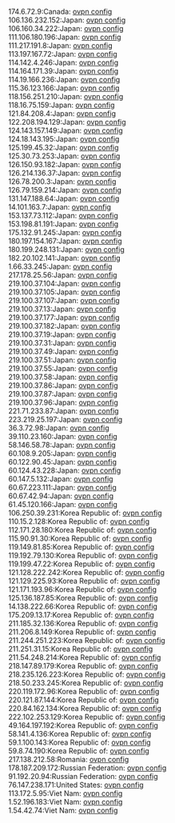174.6.72.9:Canada: [ovpn config](vpn/174_6_72_9.ovpn)  
106.136.232.152:Japan: [ovpn config](vpn/106_136_232_152.ovpn)  
106.160.34.222:Japan: [ovpn config](vpn/106_160_34_222.ovpn)  
111.106.180.196:Japan: [ovpn config](vpn/111_106_180_196.ovpn)  
111.217.191.8:Japan: [ovpn config](vpn/111_217_191_8.ovpn)  
113.197.167.72:Japan: [ovpn config](vpn/113_197_167_72.ovpn)  
114.142.4.246:Japan: [ovpn config](vpn/114_142_4_246.ovpn)  
114.164.171.39:Japan: [ovpn config](vpn/114_164_171_39.ovpn)  
114.19.166.236:Japan: [ovpn config](vpn/114_19_166_236.ovpn)  
115.36.123.166:Japan: [ovpn config](vpn/115_36_123_166.ovpn)  
118.156.251.210:Japan: [ovpn config](vpn/118_156_251_210.ovpn)  
118.16.75.159:Japan: [ovpn config](vpn/118_16_75_159.ovpn)  
121.84.208.4:Japan: [ovpn config](vpn/121_84_208_4.ovpn)  
122.208.194.129:Japan: [ovpn config](vpn/122_208_194_129.ovpn)  
124.143.157.149:Japan: [ovpn config](vpn/124_143_157_149.ovpn)  
124.18.143.195:Japan: [ovpn config](vpn/124_18_143_195.ovpn)  
125.199.45.32:Japan: [ovpn config](vpn/125_199_45_32.ovpn)  
125.30.73.253:Japan: [ovpn config](vpn/125_30_73_253.ovpn)  
126.150.93.182:Japan: [ovpn config](vpn/126_150_93_182.ovpn)  
126.214.136.37:Japan: [ovpn config](vpn/126_214_136_37.ovpn)  
126.78.200.3:Japan: [ovpn config](vpn/126_78_200_3.ovpn)  
126.79.159.214:Japan: [ovpn config](vpn/126_79_159_214.ovpn)  
131.147.188.64:Japan: [ovpn config](vpn/131_147_188_64.ovpn)  
14.101.163.7:Japan: [ovpn config](vpn/14_101_163_7.ovpn)  
153.137.73.112:Japan: [ovpn config](vpn/153_137_73_112.ovpn)  
153.198.81.191:Japan: [ovpn config](vpn/153_198_81_191.ovpn)  
175.132.91.245:Japan: [ovpn config](vpn/175_132_91_245.ovpn)  
180.197.154.167:Japan: [ovpn config](vpn/180_197_154_167.ovpn)  
180.199.248.131:Japan: [ovpn config](vpn/180_199_248_131.ovpn)  
182.20.102.141:Japan: [ovpn config](vpn/182_20_102_141.ovpn)  
1.66.33.245:Japan: [ovpn config](vpn/1_66_33_245.ovpn)  
217.178.25.56:Japan: [ovpn config](vpn/217_178_25_56.ovpn)  
219.100.37.104:Japan: [ovpn config](vpn/219_100_37_104.ovpn)  
219.100.37.105:Japan: [ovpn config](vpn/219_100_37_105.ovpn)  
219.100.37.107:Japan: [ovpn config](vpn/219_100_37_107.ovpn)  
219.100.37.13:Japan: [ovpn config](vpn/219_100_37_13.ovpn)  
219.100.37.177:Japan: [ovpn config](vpn/219_100_37_177.ovpn)  
219.100.37.182:Japan: [ovpn config](vpn/219_100_37_182.ovpn)  
219.100.37.19:Japan: [ovpn config](vpn/219_100_37_19.ovpn)  
219.100.37.31:Japan: [ovpn config](vpn/219_100_37_31.ovpn)  
219.100.37.49:Japan: [ovpn config](vpn/219_100_37_49.ovpn)  
219.100.37.51:Japan: [ovpn config](vpn/219_100_37_51.ovpn)  
219.100.37.55:Japan: [ovpn config](vpn/219_100_37_55.ovpn)  
219.100.37.58:Japan: [ovpn config](vpn/219_100_37_58.ovpn)  
219.100.37.86:Japan: [ovpn config](vpn/219_100_37_86.ovpn)  
219.100.37.87:Japan: [ovpn config](vpn/219_100_37_87.ovpn)  
219.100.37.96:Japan: [ovpn config](vpn/219_100_37_96.ovpn)  
221.71.233.87:Japan: [ovpn config](vpn/221_71_233_87.ovpn)  
223.219.25.197:Japan: [ovpn config](vpn/223_219_25_197.ovpn)  
36.3.72.98:Japan: [ovpn config](vpn/36_3_72_98.ovpn)  
39.110.23.160:Japan: [ovpn config](vpn/39_110_23_160.ovpn)  
58.146.58.78:Japan: [ovpn config](vpn/58_146_58_78.ovpn)  
60.108.9.205:Japan: [ovpn config](vpn/60_108_9_205.ovpn)  
60.122.90.45:Japan: [ovpn config](vpn/60_122_90_45.ovpn)  
60.124.43.228:Japan: [ovpn config](vpn/60_124_43_228.ovpn)  
60.147.5.132:Japan: [ovpn config](vpn/60_147_5_132.ovpn)  
60.67.223.111:Japan: [ovpn config](vpn/60_67_223_111.ovpn)  
60.67.42.94:Japan: [ovpn config](vpn/60_67_42_94.ovpn)  
61.45.120.166:Japan: [ovpn config](vpn/61_45_120_166.ovpn)  
106.250.39.231:Korea Republic of: [ovpn config](vpn/106_250_39_231.ovpn)  
110.15.2.128:Korea Republic of: [ovpn config](vpn/110_15_2_128.ovpn)  
112.171.28.180:Korea Republic of: [ovpn config](vpn/112_171_28_180.ovpn)  
115.90.91.30:Korea Republic of: [ovpn config](vpn/115_90_91_30.ovpn)  
119.149.81.85:Korea Republic of: [ovpn config](vpn/119_149_81_85.ovpn)  
119.192.79.130:Korea Republic of: [ovpn config](vpn/119_192_79_130.ovpn)  
119.199.47.22:Korea Republic of: [ovpn config](vpn/119_199_47_22.ovpn)  
121.128.222.242:Korea Republic of: [ovpn config](vpn/121_128_222_242.ovpn)  
121.129.225.93:Korea Republic of: [ovpn config](vpn/121_129_225_93.ovpn)  
121.171.193.96:Korea Republic of: [ovpn config](vpn/121_171_193_96.ovpn)  
125.136.187.85:Korea Republic of: [ovpn config](vpn/125_136_187_85.ovpn)  
14.138.222.66:Korea Republic of: [ovpn config](vpn/14_138_222_66.ovpn)  
175.209.13.17:Korea Republic of: [ovpn config](vpn/175_209_13_17.ovpn)  
211.185.32.136:Korea Republic of: [ovpn config](vpn/211_185_32_136.ovpn)  
211.206.8.149:Korea Republic of: [ovpn config](vpn/211_206_8_149.ovpn)  
211.244.251.223:Korea Republic of: [ovpn config](vpn/211_244_251_223.ovpn)  
211.251.31.15:Korea Republic of: [ovpn config](vpn/211_251_31_15.ovpn)  
211.54.248.214:Korea Republic of: [ovpn config](vpn/211_54_248_214.ovpn)  
218.147.89.179:Korea Republic of: [ovpn config](vpn/218_147_89_179.ovpn)  
218.235.126.223:Korea Republic of: [ovpn config](vpn/218_235_126_223.ovpn)  
218.50.233.245:Korea Republic of: [ovpn config](vpn/218_50_233_245.ovpn)  
220.119.172.96:Korea Republic of: [ovpn config](vpn/220_119_172_96.ovpn)  
220.121.87.144:Korea Republic of: [ovpn config](vpn/220_121_87_144.ovpn)  
220.84.162.134:Korea Republic of: [ovpn config](vpn/220_84_162_134.ovpn)  
222.102.253.129:Korea Republic of: [ovpn config](vpn/222_102_253_129.ovpn)  
49.164.197.192:Korea Republic of: [ovpn config](vpn/49_164_197_192.ovpn)  
58.141.4.136:Korea Republic of: [ovpn config](vpn/58_141_4_136.ovpn)  
59.1.100.143:Korea Republic of: [ovpn config](vpn/59_1_100_143.ovpn)  
59.8.74.190:Korea Republic of: [ovpn config](vpn/59_8_74_190.ovpn)  
217.138.212.58:Romania: [ovpn config](vpn/217_138_212_58.ovpn)  
178.187.209.172:Russian Federation: [ovpn config](vpn/178_187_209_172.ovpn)  
91.192.20.94:Russian Federation: [ovpn config](vpn/91_192_20_94.ovpn)  
76.147.238.171:United States: [ovpn config](vpn/76_147_238_171.ovpn)  
113.172.5.95:Viet Nam: [ovpn config](vpn/113_172_5_95.ovpn)  
1.52.196.183:Viet Nam: [ovpn config](vpn/1_52_196_183.ovpn)  
1.54.42.74:Viet Nam: [ovpn config](vpn/1_54_42_74.ovpn)  
